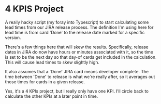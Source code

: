 4 KPIS Project
==============

A really hacky script (my foray into Typescript) to start calculating some lead times from our JIRA release process.
The definition I'm using here for lead time is from card 'Done' to the release date marked for a specific version.

There's a few things here that will skew the results. Specifically, release dates in JIRA do now have hours or minutes
associated with it, so the time is set to be the next day so that day-of cards get included in the calculation. This will
cause lead times to skew slightly high. 

It also assumes that a 'Done' JIRA card means developer complete. The time between 'Done' to release is what we're really after,
so it averages out those times for cards in a given release. 

Yes, it's a 4 KPIs project, but I really only have one KPI. I'll circle back to calculate the other KPIs at a later point 
in time. 